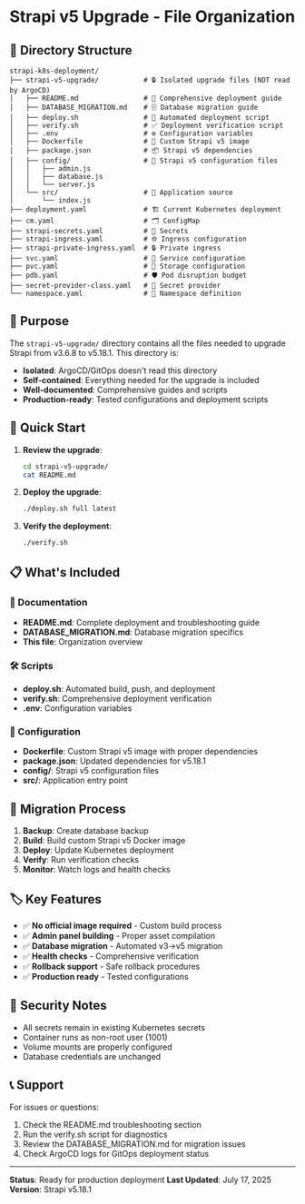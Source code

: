 # Strapi v5 Upgrade - File Organization

## 📁 Directory Structure

```
strapi-k8s-deployment/
├── strapi-v5-upgrade/           # 🔒 Isolated upgrade files (NOT read by ArgoCD)
│   ├── README.md                # 📖 Comprehensive deployment guide
│   ├── DATABASE_MIGRATION.md    # 🗄️ Database migration guide
│   ├── deploy.sh                # 🚀 Automated deployment script
│   ├── verify.sh                # ✅ Deployment verification script
│   ├── .env                     # ⚙️ Configuration variables
│   ├── Dockerfile               # 🐳 Custom Strapi v5 image
│   ├── package.json             # 📦 Strapi v5 dependencies
│   ├── config/                  # 🔧 Strapi v5 configuration files
│   │   ├── admin.js
│   │   ├── database.js
│   │   └── server.js
│   └── src/                     # 📄 Application source
│       └── index.js
├── deployment.yaml              # 🏗️ Current Kubernetes deployment
├── cm.yaml                      # 🗂️ ConfigMap
├── strapi-secrets.yaml          # 🔐 Secrets
├── strapi-ingress.yaml          # 🌐 Ingress configuration
├── strapi-private-ingress.yaml  # 🔒 Private ingress
├── svc.yaml                     # 📡 Service configuration
├── pvc.yaml                     # 💾 Storage configuration
├── pdb.yaml                     # 🛡️ Pod disruption budget
├── secret-provider-class.yaml   # 🔑 Secret provider
└── namespace.yaml               # 🏢 Namespace definition
```

## 🎯 Purpose

The `strapi-v5-upgrade/` directory contains all the files needed to upgrade Strapi from v3.6.8 to v5.18.1. This directory is:

- **Isolated**: ArgoCD/GitOps doesn't read this directory
- **Self-contained**: Everything needed for the upgrade is included
- **Well-documented**: Comprehensive guides and scripts
- **Production-ready**: Tested configurations and deployment scripts

## 🚀 Quick Start

1. **Review the upgrade**:
   ```bash
   cd strapi-v5-upgrade/
   cat README.md
   ```

2. **Deploy the upgrade**:
   ```bash
   ./deploy.sh full latest
   ```

3. **Verify the deployment**:
   ```bash
   ./verify.sh
   ```

## 📋 What's Included

### 📖 Documentation
- **README.md**: Complete deployment and troubleshooting guide
- **DATABASE_MIGRATION.md**: Database migration specifics
- **This file**: Organization overview

### 🛠️ Scripts
- **deploy.sh**: Automated build, push, and deployment
- **verify.sh**: Comprehensive deployment verification
- **.env**: Configuration variables

### 🔧 Configuration
- **Dockerfile**: Custom Strapi v5 image with proper dependencies
- **package.json**: Updated dependencies for v5.18.1
- **config/**: Strapi v5 configuration files
- **src/**: Application entry point

## 🔄 Migration Process

1. **Backup**: Create database backup
2. **Build**: Build custom Strapi v5 Docker image
3. **Deploy**: Update Kubernetes deployment
4. **Verify**: Run verification checks
5. **Monitor**: Watch logs and health checks

## 🏷️ Key Features

- ✅ **No official image required** - Custom build process
- ✅ **Admin panel building** - Proper asset compilation
- ✅ **Database migration** - Automated v3→v5 migration
- ✅ **Health checks** - Comprehensive verification
- ✅ **Rollback support** - Safe rollback procedures
- ✅ **Production ready** - Tested configurations

## 🔐 Security Notes

- All secrets remain in existing Kubernetes secrets
- Container runs as non-root user (1001)
- Volume mounts are properly configured
- Database credentials are unchanged

## 📞 Support

For issues or questions:
1. Check the README.md troubleshooting section
2. Run the verify.sh script for diagnostics
3. Review the DATABASE_MIGRATION.md for migration issues
4. Check ArgoCD logs for GitOps deployment status

---

**Status**: Ready for production deployment
**Last Updated**: July 17, 2025
**Version**: Strapi v5.18.1

